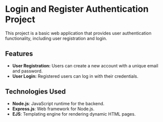 # Login and Register Authentication Project

This project is a basic web application that provides user authentication functionality, including user registration and login.

## Features

- **User Registration:** Users can create a new account with a unique email and password.
- **User Login:** Registered users can log in with their credentials.

## Technologies Used

- **Node.js**: JavaScript runtime for the backend.
- **Express.js**: Web framework for Node.js.
- **EJS**: Templating engine for rendering dynamic HTML pages.
